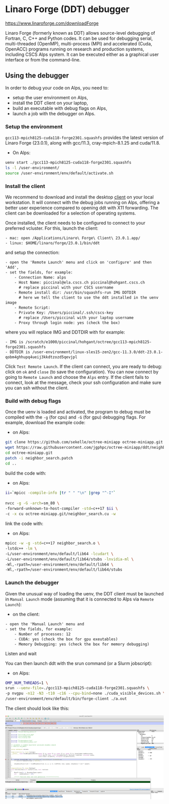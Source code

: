 # Linaro Forge (DDT) debugger

https://www.linaroforge.com/downloadForge

Linaro Forge (formerly known as DDT) allows source-level debugging of Fortran, C, C++ and Python codes. It can be used for debugging serial, multi-threaded (OpenMP), multi-process (MPI) and accelerated (Cuda, OpenACC) programs running on research and production systems, including CSCS Alps system. It can be executed either as a graphical user interface or from the command-line.

## Using the debugger

In order to debug your code on Alps, you need to:

- setup the user environment on Alps,
- install the DDT client on your laptop,
- build an executable with debug flags on Alps,
- launch a job with the debugger on Alps.

### Setup the environment

`gcc113-mpich8125-cuda118-forge2301.squashfs` provides the latest version of Linaro Forge (23.0.1), along with gcc/11.3, cray-mpich-8.1.25 and cuda/11.8.

- On Alps:
```bash
uenv start ./gcc113-mpich8125-cuda118-forge2301.squashfs
ls -l /user-environment/
source /user-environment/env/default/activate.sh
```

### Install the client

We recommend to download and install the desktop [client](https://www.linaroforge.com/downloadForge) on your local workstation. It will connect with the debug jobs running on Alps, offering a better user experience compared to opening ddt with X11 forwarding. The client can be downloaded for a selection of operating systems.

Once installed, the client needs to be configured to connect to your preferred vcluster. For this, launch the client:

```
- mac: open /Applications/Linaro\ Forge\ Client\ 23.0.1.app/
- linux: $HOME/linaro/forge/23.0.1/bin/ddt
```

and setup the connection:

```
- open the 'Remote Launch' menu and click on 'configure' and then 'Add',
- set the fields, for example:
    - Connection Name: alps
    - Host Name: piccinal@ela.cscs.ch piccinal@hohgant.cscs.ch
      # replace piccinal with your CSCS username
    - Remote install dir: /usr/bin/squashfs-run IMG DDTDIR
      # here we tell the client to use the ddt installed in the uenv image
    - Remote Script:
    - Private Key: /Users/piccinal/.ssh/cscs-key
      # replace /Users/piccinal with your laptop username
    - Proxy through login node: yes (check the box)
```

where you will replace IMG and DDTDIR with for example:
```
- IMG is /scratch/e1000/piccinal/hohgant/octree/gcc113-mpich8125-forge2301.squashfs
- DDTDIR is /user-environment/linux-sles15-zen2/gcc-11.3.0/ddt-23.0.1-qobm4ghhupq4ueij3kkdtzozd5qevjpl
```

Click `Test Remote Launch`. If the client can connect, you are ready to debug:
click on `ok` and `close` (to save the configuration). You can now connect by going to `Remote Launch` and choose the `Alps` entry. If the client fails to connect, look at the message, check your ssh configuration and make sure you can ssh without the client.

### Build with debug flags

Once the uenv is loaded and activated, the program to debug must be compiled with the `-g` (for cpu) and `-G` (for gpu) debugging flags. For example, download the example code:

- on Alps:
```bash
git clone https://github.com/sekelle/octree-miniapp octree-miniapp.git
wget https://raw.githubusercontent.com/jgphpc/octree-miniapp/ddt/neighbor_search.patch
cd octree-miniapp.git
patch -i neighbor_search.patch
cd ..
```

build the code with:
 
- on Alps:
```bash
ii=`mpicc -compile-info |tr " " "\n" |grep "^-I"`

nvcc -g -G -arch=sm_80 \
-forward-unknown-to-host-compiler -std=c++17 $ii \
-c -x cu octree-miniapp.git/neighbor_search.cu -w
```

link the code with:
- on Alps:
```bash
mpicc -w -g -std=c++17 neighbor_search.o \
-lstdc++ -lm \
-L/user-environment/env/default/lib64 -lcudart \
-L/user-environment/env/default/lib64/stubs -lnvidia-ml \
-Wl,-rpath=/user-environment/env/default/lib64 \
-Wl,-rpath=/user-environment/env/default/lib64/stubs
```

### Launch the debugger

Given the unusual way of loading the uenv, the DDT client must be launched in `Manual Launch` mode (assuming that it is connected to Alps via `Remote Launch`):

- on the client:
```
- open the 'Manual Launch' menu and
- set the fields, for example:
    - Number of processes: 12
    - CUDA: yes (check the box for gpu exeutables)
    - Memory Debugging: yes (check the box for memory debugging)
```
Listen and wait 

You can then launch ddt with the srun command (or a Slurm jobscript):

- on Alps:
```bash
OMP_NUM_THREADS=1 \
srun --uenv-file=./gcc113-mpich8125-cuda118-forge2301.squashfs \
-p nvgpu -n12 -N3 -t10 -c16 --cpu-bind=none ./cuda_visible_devices.sh \
/user-environment/env/default/bin/forge-client ./a.out
```

The client should look like this:

![DDT](img/ddt.png)
